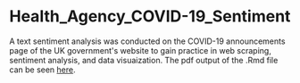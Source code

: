 # Health_Agency_COVID-19_Sentiment

A text sentiment analysis was conducted on the COVID-19 announcements page of the UK government's website to gain practice in web scraping, sentiment analysis, and data visuaization. The pdf output of the .Rmd file can be seen [here](UK_Gov_COVID_sentiment.pdf).
